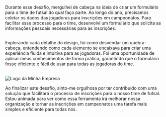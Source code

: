 Durante esse desafio, mergulhei de cabeça na ideia de criar um formulário para o time de futsal do qual faço parte.
Ao longo do ano, precisamos coletar os dados das jogadoras para inscrições em campeonatos. 
Para facilitar esse processo para o time, 
desenvolvi um formulário que solicita as informações pessoais necessárias para as inscrições.
##
Explorando cada detalhe do design, foi como desvendar um quebra-cabeça, 
entendendo como cada elemento se encaixava para criar uma experiência fluida e intuitiva para as jogadoras. 
Foi uma oportunidade de aplicar meus conhecimentos de forma prática, 
garantindo que o formulário fosse eficiente e fácil de usar para todas as jogadoras do time.
##
<img src="https://tenor.com/pt-BR/view/o-foco-e-esse-foco-focus-concentrate-no-distractions-gif-14523858.gif" alt="Logo da Minha Empresa">

Ao finalizar este desafio, sinto-me orgulhosa por ter contribuído com uma solução que facilitará o processo de inscrições para o nosso time de futsal. 
Estou animada para ver como essa ferramenta irá melhorar nossa organização e tornar as inscrições em campeonatos uma tarefa mais simples e eficiente para todas nós.
##

